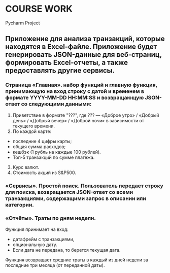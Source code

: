 # COURSE WORK

Pycharm Project

## Приложение для анализа транзакций, которые находятся в Excel-файле. Приложение будет генерировать JSON-данные для веб-страниц, формировать Excel-отчеты, а также предоставлять другие сервисы.

### Страница «Главная». набор функций и главную функция, принимающую на вход строку с датой и временем в формате YYYY-MM-DD HH:MM:SS и возвращающую JSON-ответ со следующими данными:

1. Приветствие в формате "???", где ??? — «Доброе утро» / «Добрый день» / «Добрый вечер» / «Доброй ночи» в зависимости от текущего времени.
2. По каждой карте:
 - последние 4 цифры карты;
 - общая сумма расходов;
 - кешбэк (1 рубль на каждые 100 рублей).
 - Топ-5 транзакций по сумме платежа.
3. Курс валют.
4. Стоимость акций из S&P500.

### «Сервисы». Простой поиск. Пользователь передает строку для поиска, возвращается JSON-ответ со всеми транзакциями, содержащими запрос в описании или категории.

### «Отчёты». Траты по дням недели. 
Функция принимает на вход:

 - датафрейм с транзакциями,
 - опциональную дату.
 - Если дата не передана, то берется текущая дата.

Функция возвращает средние траты в каждый из дней недели за последние три месяца (от переданной даты).